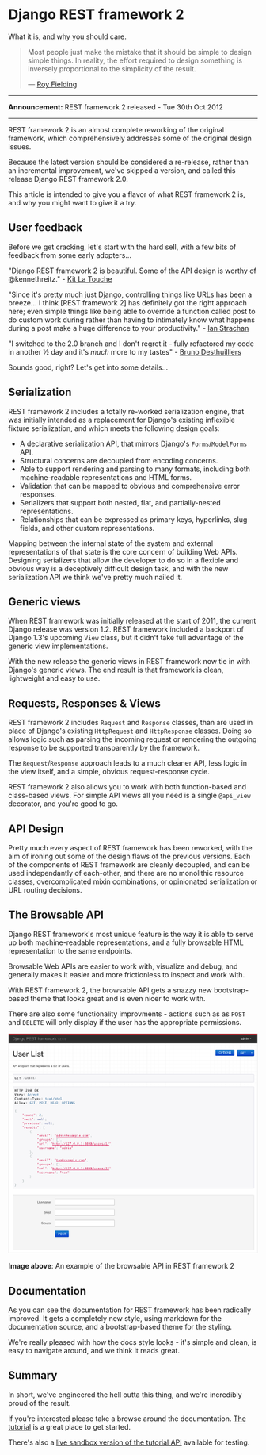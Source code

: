 # Django REST framework 2

What it is, and why you should care.

> Most people just make the mistake that it should be simple to design simple things. In reality, the effort required to design something is inversely proportional to the simplicity of the result.
>
> &mdash; [Roy Fielding][cite]

---

**Announcement:** REST framework 2 released - Tue 30th Oct 2012 

---

REST framework 2 is an almost complete reworking of the original framework, which comprehensively addresses some of the original design issues.

Because the latest version should be considered a re-release, rather than an incremental improvement, we've skipped a version, and called this release Django REST framework 2.0.

This article is intended to give you a flavor of what REST framework 2 is, and why you might want to give it a try.

## User feedback

Before we get cracking, let's start with the hard sell, with a few bits of feedback from some early adopters…

"Django REST framework 2 is beautiful. Some of the API design is worthy of @kennethreitz." - [Kit La Touche][quote1]

"Since it's pretty much just Django, controlling things like URLs has been a breeze... I think [REST framework 2] has definitely got the right approach here; even simple things like being able to override a function called post to do custom work during rather than having to intimately know what happens during a post make a huge difference to your productivity." - [Ian Strachan][quote2]

"I switched to the 2.0 branch and I don't regret it - fully refactored my code in another &half; day and it's *much* more to my tastes" - [Bruno Desthuilliers][quote3]

Sounds good, right?  Let's get into some details...

## Serialization

REST framework 2 includes a totally re-worked serialization engine, that was initially intended as a replacement for Django's existing inflexible fixture serialization, and which meets the following design goals:

* A declarative serialization API, that mirrors Django's `Forms`/`ModelForms` API.
* Structural concerns are decoupled from encoding concerns.
* Able to support rendering and parsing to many formats, including both machine-readable representations and HTML forms.
* Validation that can be mapped to obvious and comprehensive error responses. 
* Serializers that support both nested, flat, and partially-nested representations.
* Relationships that can be expressed as primary keys, hyperlinks, slug fields, and other custom representations.

Mapping between the internal state of the system and external representations of that state is the core concern of building Web APIs.  Designing serializers that allow the developer to do so in a flexible and obvious way is a deceptively difficult design task, and with the new serialization API we think we've pretty much nailed it.

## Generic views

When REST framework was initially released at the start of 2011, the current Django release was version 1.2.  REST framework included a backport of Django 1.3's upcoming `View` class, but it didn't take full advantage of the generic view implementations.

With the new release the generic views in REST framework now tie in with Django's generic views.  The end result is that framework is clean, lightweight and easy to use.

## Requests, Responses & Views

REST framework 2 includes `Request` and `Response` classes, than are used in place of Django's existing `HttpRequest` and `HttpResponse` classes.  Doing so allows logic such as parsing the incoming request or rendering the outgoing response to be supported transparently by the framework.

The `Request`/`Response` approach leads to a much cleaner API, less logic in the view itself, and a simple, obvious request-response cycle.

REST framework 2 also allows you to work with both function-based and class-based views.  For simple API views all you need is a single `@api_view` decorator, and you're good to go.


## API Design

Pretty much every aspect of REST framework has been reworked, with the aim of ironing out some of the design flaws of the previous versions.  Each of the components of REST framework are cleanly decoupled, and can be used independantly of each-other, and there are no monolithic resource classes, overcomplicated mixin combinations, or opinionated serialization or URL routing decisions.

## The Browsable API

Django REST framework's most unique feature is the way it is able to serve up both machine-readable representations, and a fully browsable HTML representation to the same endpoints.

Browsable Web APIs are easier to work with, visualize and debug, and generally makes it easier and more frictionless to inspect and work with.

With REST framework 2, the browsable API gets a snazzy new bootstrap-based theme that looks great and is even nicer to work with.

There are also some functionality improvments - actions such as as `POST` and `DELETE` will only display if the user has the appropriate permissions.

![Browsable API][image]

**Image above**: An example of the browsable API in REST framework 2

## Documentation

As you can see the documentation for REST framework has been radically improved.  It gets a completely new style, using markdown for the documentation source, and a bootstrap-based theme for the styling.

We're really pleased with how the docs style looks - it's simple and clean, is easy to navigate around, and we think it reads great.

## Summary

In short, we've engineered the hell outta this thing, and we're incredibly proud of the result.

If you're interested please take a browse around the documentation.  [The tutorial][tut] is a great place to get started.

There's also a [live sandbox version of the tutorial API][sandbox] available for testing.

[cite]: http://roy.gbiv.com/untangled/2008/rest-apis-must-be-hypertext-driven#comment-724
[quote1]: https://twitter.com/kobutsu/status/261689665952833536
[quote2]: https://groups.google.com/d/msg/django-rest-framework/heRGHzG6BWQ/ooVURgpwVC0J
[quote3]: https://groups.google.com/d/msg/django-rest-framework/flsXbvYqRoY/9lSyntOf5cUJ
[image]: ../img/quickstart.png
[readthedocs]: https://readthedocs.org/
[tut]: ../tutorial/1-serialization.md
[sandbox]: http://restframework.herokuapp.com/
